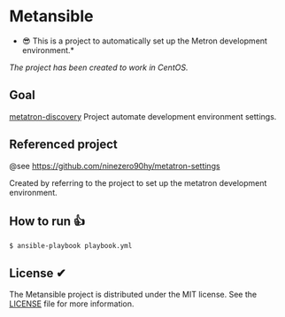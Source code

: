 # Metansible
* 😎 This is a project to automatically set up the Metron development environment.*

*The project has been created to work in CentOS.*

## Goal

[metatron-discovery](https://github.com/metatron-app/metatron-discovery) Project automate development environment settings.


## Referenced project

@see https://github.com/ninezero90hy/metatron-settings

Created by referring to the project to set up the metatron development environment.


## How to run 👍

```shell
$ ansible-playbook playbook.yml
```

## License ✔︎
The Metansible project is distributed under the MIT license. See the [LICENSE](LICENSE) file for more information.

